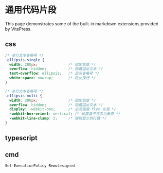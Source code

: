 # 通用代码片段

This page demonstrates some of the built-in markdown extensions provided by VitePress.

## css

```css
/* 单行文本省略号 */
.ellipsis-single {
  width: 200px;              /* 固定宽度 */
  overflow: hidden;          /* 隐藏溢出文本 */
  text-overflow: ellipsis;   /* 显示省略号 */
  white-space: nowrap;       /* 防止换行 */
}

/* 多行文本省略号 */
.ellipsis-multi {
  width: 200px;              /* 固定宽度 */
  overflow: hidden;          /* 隐藏溢出文本 */
  display: -webkit-box;      /* 必须使用 flex 布局 */
  -webkit-box-orient: vertical; /* 设置盒子方向为垂直 */
  -webkit-line-clamp: 3;     /* 限制显示的行数 */
}
```

## typescript

## cmd

```sh
Set-ExecutionPolicy Remotesigned
```